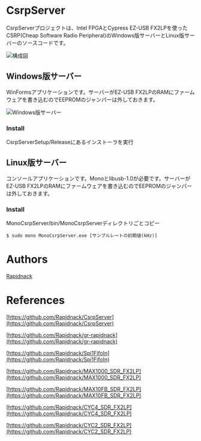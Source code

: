 # CsrpServer

CsrpServerプロジェクトは、Intel FPGAとCypress EZ-USB FX2LPを使ったCSRP(Cheap Software Radio Peripheral)のWindows版サーバーとLinux版サーバーのソースコードです。

![構成図](http://rapidack.sakura.ne.jp/ttl/wp-content/uploads/2019/05/CsrpServer2.png)

## Windows版サーバー

WinFormsアプリケーションです。サーバーがEZ-USB FX2LPのRAMにファームウェアを書き込むのでEEPROMのジャンパーは外しておきます。

![Windows版サーバー](http://rapidack.sakura.ne.jp/ttl/wp-content/uploads/2019/05/CsrpServer.png)

### Install

CsrpServerSetup/Releaseにあるインストーラを実行

## Linux版サーバー

コンソールアプリケーションです。Monoとlibusb-1.0が必要です。サーバーがEZ-USB FX2LPのRAMにファームウェアを書き込むのでEEPROMのジャンパーは外しておきます。

### Install

MonoCsrpServer/bin/MonoCsrpServerディレクトリごとコピー
```
$ sudo mono MonoCsrpServer.exe [サンプルレートの初期値(kHz)]
```
  
# Authors

[Rapidnack](http://rapidnack.com/)

# References

[https://github.com/Rapidnack/CsrpServer](https://github.com/Rapidnack/CsrpServer)

[https://github.com/Rapidnack/gr-rapidnack](https://github.com/Rapidnack/gr-rapidnack)

[https://github.com/Rapidnack/Spi1FifoIn](https://github.com/Rapidnack/Spi1FifoIn)

[https://github.com/Rapidnack/MAX1000_SDR_FX2LP](https://github.com/Rapidnack/MAX1000_SDR_FX2LP)

[https://github.com/Rapidnack/MAX10FB_SDR_FX2LP](https://github.com/Rapidnack/MAX10FB_SDR_FX2LP)

[https://github.com/Rapidnack/CYC4_SDR_FX2LP](https://github.com/Rapidnack/CYC4_SDR_FX2LP)

[https://github.com/Rapidnack/CYC2_SDR_FX2LP](https://github.com/Rapidnack/CYC2_SDR_FX2LP)

